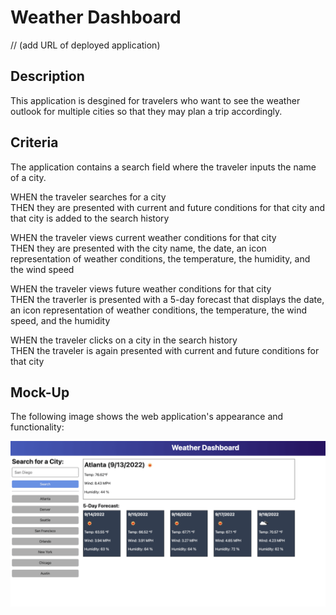 # Weather Dashboard

// (add URL of deployed application)

## Description
This application is desgined for travelers who want to see the weather outlook for multiple cities so that they may plan a trip accordingly.

## Criteria
The application contains a search field where the traveler inputs the name of a city.<br>

WHEN the traveler searches for a city<br>
THEN they are presented with current and future conditions for that city and that city is added to the search history<br>

WHEN the traveler views current weather conditions for that city<br>
THEN they are presented with the city name, the date, an icon representation of weather conditions, the temperature, the humidity, and the wind speed<br>

WHEN the traveler views future weather conditions for that city<br>
THEN the traverler is presented with a 5-day forecast that displays the date, an icon representation of weather conditions, the temperature, the wind speed, and the humidity<br>

WHEN the traveler clicks on a city in the search history<br>
THEN the traveler is again presented with current and future conditions for that city<br>

## Mock-Up

The following image shows the web application's appearance and functionality:

![The weather app includes a search option, a list of cities, and a five-day forecast and current weather conditions for Atlanta.](./Images/06-server-side-apis-homework-demo.png)
